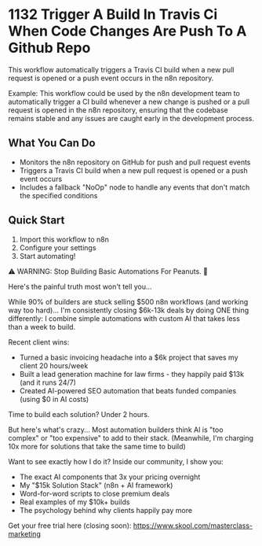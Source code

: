 # 1132 Trigger A Build In Travis Ci When Code Changes Are Push To A Github Repo

This workflow automatically triggers a Travis CI build when a new pull request is opened or a push event occurs in the n8n repository.

Example: This workflow could be used by the n8n development team to automatically trigger a CI build whenever a new change is pushed or a pull request is opened in the n8n repository, ensuring that the codebase remains stable and any issues are caught early in the development process.

## What You Can Do
- Monitors the n8n repository on GitHub for push and pull request events
- Triggers a Travis CI build when a new pull request is opened or a push event occurs
- Includes a fallback "NoOp" node to handle any events that don't match the specified conditions

## Quick Start
1. Import this workflow to n8n
2. Configure your settings
3. Start automating!

⚠️ WARNING: Stop Building Basic Automations For Peanuts. 🚫

Here's the painful truth most won't tell you...

While 90% of builders are stuck selling $500 n8n workflows (and working way too hard)...
I'm consistently closing $6k-13k deals by doing ONE thing differently:
I combine simple automations with custom AI that takes less than a week to build.

Recent client wins:
* Turned a basic invoicing headache into a $6k project that saves my client 20 hours/week
* Built a lead generation machine for law firms - they happily paid $13k (and it runs 24/7)
* Created AI-powered SEO automation that beats funded companies (using $0 in AI costs)

Time to build each solution? Under 2 hours.

But here's what's crazy...
Most automation builders think AI is "too complex" or "too expensive" to add to their stack.
(Meanwhile, I'm charging 10x more for solutions that take the same time to build)

Want to see exactly how I do it?
Inside our community, I show you:
* The exact AI components that 3x your pricing overnight
* My "$15k Solution Stack" (n8n + AI framework)
* Word-for-word scripts to close premium deals
* Real examples of my $10k+ builds
* The psychology behind why clients happily pay more

Get your free trial here (closing soon): https://www.skool.com/masterclass-marketing
